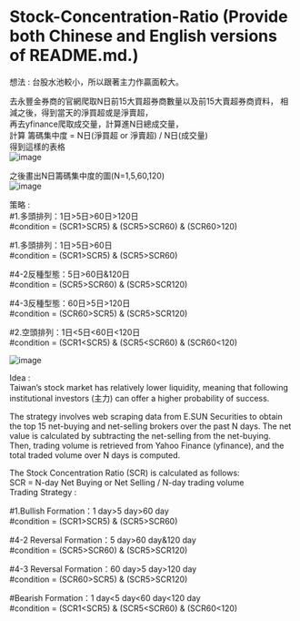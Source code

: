 # Stock-Concentration-Ratio (Provide both Chinese and English versions of README.md.) <br>

想法 : 台股水池較小，所以跟著主力作贏面較大。<br>

去永豐金券商的官網爬取N日前15大買超券商數量以及前15大賣超券商資料， 相減之後，得到當天的淨買超或是淨賣超，<br>
再去yfinance爬取成交量，計算進N日總成交量，<br>
計算 籌碼集中度 = N日(淨買超 or 淨賣超) / N日(成交量)<br>
得到這樣的表格<br>
![image](https://github.com/user-attachments/assets/e891bbfa-5251-4df9-8087-e7cd418a54d2)

之後畫出N日籌碼集中度的圖(N=1,5,60,120)<br>
![image](https://github.com/user-attachments/assets/3738b31a-122e-4a4a-b20b-f71b9130b110)

策略 : <br>
#1.多頭排列：1日>5日>60日>120日 <br>
#condition = (SCR1>SCR5) & (SCR5>SCR60) & (SCR60>120)<br>
            
#1.多頭排列：1日>5日>60日<br>
#condition = (SCR1>SCR5) & (SCR5>SCR60)<br>

#4-2反種型態：5日>60日&120日<br>
#condition = (SCR5>SCR60) & (SCR5>SCR120)<br>

#4-3反種型態：60日>5日>120日<br>
#condition = (SCR60>SCR5) & (SCR5>SCR120)<br>

#2.空頭排列：1日<5日<60日<120日<br>
#condition = (SCR1<SCR5) & (SCR5<SCR60) & (SCR60<120)<br>

![image](https://github.com/user-attachments/assets/085ce539-273d-447b-b96d-a2f07df7a739)



Idea : <br>
Taiwan’s stock market has relatively lower liquidity, meaning that following institutional investors (主力) can offer a higher probability of success.<br>

The strategy involves web scraping data from E.SUN Securities to obtain the top 15 net-buying and net-selling brokers over the past N days. The net value is calculated by subtracting the net-selling from the net-buying.<br>
Then, trading volume is retrieved from Yahoo Finance (yfinance), and the total traded volume over N days is computed.<br>

The Stock Concentration Ratio (SCR) is calculated as follows:<br>
SCR = N-day Net Buying or Net Selling / N-day trading volume <br>
Trading Strategy : <br>
            
#1.Bullish Formation：1 day>5 day>60 day<br>
#condition = (SCR1>SCR5) & (SCR5>SCR60)<br>

#4-2 Reversal Formation：5 day>60 day&120 day<br>
#condition = (SCR5>SCR60) & (SCR5>SCR120)<br>

#4-3 Reversal Formation：60 day>5 day>120 day<br>
#condition = (SCR60>SCR5) & (SCR5>SCR120)<br>

#Bearish Formation：1 day<5 day<60 day<120 day<br>
#condition = (SCR1<SCR5) & (SCR5<SCR60) & (SCR60<120)<br>

